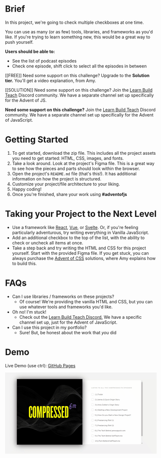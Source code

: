 # Brief

In this project, we're going to check multiple checkboxes at one time.

You can use as many (or as few) tools, libraries, and frameworks as you'd like. If you're trying to learn something new, this would be a great way to push yourself.

**Users should be able to:**

- See the list of podcast episodes
- Check one episode, shift click to select all the episodes in between

[[FREE]] Need some support on this challenge? Upgrade to the **Solution tier.** You'll get a video explanation, from Amy.

[[SOLUTION]] Need some support on this challenge? Join the [Learn Build Teach](http://learnbuildteach.com) Discord community. We have a separate channel set up specifically for the Advent of JS.

**Need some support on this challenge?** Join the [Learn Build Teach](http://learnbuildteach.com) Discord community. We have a separate channel set up specifically for the Advent of JavaScript.

# Getting Started

1. To get started, download the zip file. This includes all the project assets you need to get started: HTML, CSS, images, and fonts.
2. Take a look around. Look at the project's Figma file. This is a great way to see how the pieces and parts should look within the browser.
3. Open the project's `README.md` file (that's this!). It has additional information on how the project is structured.
4. Customize your project/file architecture to your liking.
5. Happy coding!
6. Once you're finished, share your work using **#adventofjs**

# Taking your Project to the Next Level

- Use a framework like [React](https://reactjs.org/), [Vue](https://vuejs.org/), or [Svelte](https://svelte.dev/). Or, if you're feeling particularly adventurous, try writing everything in Vanilla JavaScript.
- Add an additional checkbox to the top of the list, with the ability to check or uncheck all items at once.
- Take a step back and try writing the HTML and CSS for this project yourself. Start with the provided Figma file. If you get stuck, you can always purchase the [Advent of CSS](http://adventofcss.com) solutions, where Amy explains how to build this.

# FAQs

- Can I use libraries / frameworks on these projects?
  - Of course! We're providing the vanilla HTML and CSS, but you can use whatever tools and frameworks you'd like.
- Oh no! I'm stuck!
  - Check out the [Learn Build Teach Discord.](http://learnbuildteach.com) We have a specific channel set up, just for the Advent of JavaScript.
- Can I use this project in my portfolio?
  - Sure! But, be honest about the work that _you_ did

# Demo

Live Demo (use ctrl): [GitHub Pages](https://nilstarbb.github.io/advent-of-js/5-multiple-checkboxes/index.html)

![Multiple Checkboxes](./multiple-checkboxes.gif)